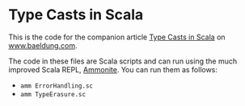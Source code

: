 # Type Casts in Scala
This is the code for the companion article [Type Casts in Scala](https://www.baeldung.com/?p=216395)
on www.baeldung.com.

The code in these files are Scala scripts and can run using the much improved Scala REPL,
[Ammonite](https://www.ammonite.io). You can run them as follows:

* `amm ErrorHandling.sc`
* `amm TypeErasure.sc`
